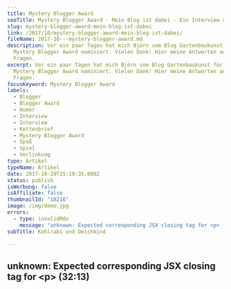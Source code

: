 ```yaml
---
title: Mystery Blogger Award
seoTitle: Mystery Blogger Award - Mein Blog ist dabei - Ein Interview mit mir
slug: mystery-blogger-award-mein-blog-ist-dabei
link: /2017/10/mystery-blogger-award-mein-blog-ist-dabei/
fileName: 2017-10---mystery-blogger-award.md
description: Vor ein paar Tagen hat mich Björn vom Blog Gartenbaukunst für den
  Mystery Blogger Award nominiert. Vielen Dank! Hier meine Antworten auf seine
  Fragen.
excerpt: Vor ein paar Tagen hat mich Björn vom Blog Gartenbaukunst für den
  Mystery Blogger Award nominiert. Vielen Dank! Hier meine Antworten auf seine
  Fragen.
focusKeyword: Mystery Blogger Award
labels:
  - Blogger
  - Blogger Award
  - Humor
  - Interview
  - Interview
  - Kettenbrief
  - Mystery Blogger Award
  - Spaß
  - Spiel
  - Verlinkung
type: Artikel
typeName: Artikel
date: 2017-10-29T15:19:35.000Z
status: publish
isWerbung: false
isAffiliate: false
thumbnailId: "18216"
image: /img/demo.jpg
errors:
  - type: invalidMdx
    message: "unknown: Expected corresponding JSX closing tag for <p> (32:13)"
subTitle: Kohlrabi und Deichkind
  
---
```


## unknown: Expected corresponding JSX closing tag for &lt;p> (32:13)

<!--
**Vor einigen Tagen wurde ich von Björn vom Blog
[Gartenbaukunst](https://gartenbaukunst.wordpress.com/) für den _Mystery Blogger
Award_ nominiert. Danke schön! Ich nehme natürlich an! Wenn etwas schon als
mysteriös benahmt ist, muss ich als neugieriger Mensch doch einfach mitmachen.**

Ich wurde ja schon ein paar Mal für Blogger Awards nominiert. Besonders spannend
daran finde ich ja immer die Interviews, die dabei entstehen. Nachdem Interviews
ein wichtiger Bestandteil meines Blogs sind, passt das thematisch auch ganz gut
zu mir.

Selbstverständlich hat das Ganze auch einen leichten Beigeschmack von
"Kettenbrief", aber ich sehe das einfach als lustiges Spiel und mache mit. Ob
die Menschen, die ich heute nominieren werde, das auch so sehen und ebenfalls
mitmachen möchten, bleibt natürlich allein ihnen überlassen. Ich bin jedenfalls
neugierig, was sie auf die Fragen, um die es sich ja beim Mystery Blogger Award
in erster Linie dreht, antworten werden.

## Was unterscheidet den Mystery Blogger Award von anderen Blogger Awards?

![Mystery Blogger Award](http://cardamonchai.com/wp-content/uploads/2017/10/the-mystery-blogger-award-300x302.png)

Ausgedacht hat sich den _Mystery Blogger Award_ vor einiger Zeit
[Okoto Enigma](https://www.okotoenigmasblog.com/). Ihre Motivation dahinter
formuliert sie folgendermaßen:

<blockquote>„This is an award for amazing bloggers with ingenious posts. Their blog not only captivates, it inspires and motivates. They are one of the best out there, and they deserve every recognition they get. This award is also for bloggers who find fun and inspiration in blogging and they do it with so much love and passion.“

"Der _Mystery Blogger Award_ ist ein Award für tolle Blogger mit einfallsreichen
Artikeln, deren Blogs nicht nur faszinieren, sondern auch inspirieren und
motivieren. Sie gehören zu den besten da draußen und verdienen jede einzelne
Erwähnung. Dieser Award ist außerdem für Blogger, die Spaß und Inspiration aus
anderen Blogs ziehen und das Bloggen mit viel Liebe und Leidenschaft
betreiben."</blockquote>

Ich finde das einen schönen Beweggrund. Es geht also nicht (oder zumindest nicht
nur) ums Linkbuilding, Vernetzen und Profitieren, sondern auch darum,
interessante Blogger kennenzulernen, ihre Texte zu entdecken und ihre Arbeit
durch Erwähnungen zu honorieren. Das liest sich jetzt für einige vielleicht
komisch, aber es ist nicht einfach, diese zu ergattern. Auch wenn man schöne
Texte ins Internet stellt. Täglich, wöchentlich, monatlich, jährlich.

## Die Regeln des Mystery Blogger Awards

Die Regeln des Awards lauten wie folgt:

1.  Das Logo des _Mystery Blogger Awards_ muss in den Artikel zum Thema
    eingefügt werden.
1.  Selbstverständlich verlinkt man die Person, die einen nominiert hat, im
    Betrag und bedankt sich standesgemäß.
1.  Auch die Erfinderin des Mystery Blogger Awards sollte verlinkt werden.
1.  Nun zum wichtigsten Punkt: Man verrät drei geheime Dinge über sich selbst
    (Daher auch der Name Mystery Blogger Award).
1.  Jetzt werden 10 bis 20 weitere Blogger für den Award nominiert.
1.  Den Nominierten stellt man anschließend fünf Fragen.
1.  Als letztes verlinkt man den Artikel, den man selbst für den
    interessantesten in seinem Blog hält, sowie den Artikel, der am häufigsten
    angeklickt wird.

## Fünf Fragen von Gartenbaukunst an mich

1.  Hättest Du gerne ein bedingungsloses Grundeinkommen und würdest Du dann noch
    arbeiten gehen? **Selbstverständlich würde ich dazu nicht nein sagen! Ich
    denke, ich würde auf jeden Fall weiter arbeiten gehen, da der Job, dem ich
    nachgehe, mir sehr viel bedeutet und ich großen Spaß an meiner Arbeit
    habe.**
1.  Wie lautet die Antwort auf die Fragen nach dem Leben, dem Universum und dem
    ganzen Rest? **42.**
1.  Wie heißt die Band, die die Party rockt? **Deichkind!**
1.  Gehts Du auf den Jahrmarkt, die Kirmes oder den Dom? **Auf jeden Fall auf
    den Dom!**
1.  Bevorzugst du eine utopische oder eine dystopische Zukunftsvorstellung?
    **Wenn man mein Blog liest, wird einem relativ schnell klar, dass ich
    persönlich die Utopie der Dystopie vorziehe. Ich hoffe sehr darauf, dass
    Verbrennungsmotoren schon bald der Vergangenheit angehören und der
    Menschheit endlich bewusst wird, was sie mit ihrem Fleischverzehr, dem
    Raubbau an der Erde und ihrer unstillbaren Gier nach Macht anrichtet.**

## Drei geheime Dinge über mich

1.  Ich [lächle](/2017/09/chelsea-handler-maenner-frauen-laecheln/) manchmal,
    obwohl man es von außen nicht sehen kann.
1.  Gekochter Kohlrabi schmeckt mir nicht.
1.  Ich wäre gerne mal für eine Woche ein Mann.

## Meine besten Blogbeiträge

Inhaltlich am besten finde ich bisher meine Kurzgeschichten. Welche davon die
beste ist, kann ich selbst nicht beurteilen. Das überlasse ich gerne meinen
Lesern. [Die Kündigung](/2011/04/die-kundigung/) zum Beispiel erheitert mich
auch heute noch beim Lesen. Entstanden ist der Text 2011. Am häufigsten
angeklickt wurde bisher mein
[Testbericht](/2016/05/gladskin-vegane-pflege-bei-rosacea/) über die Hautpflege
von Gladskin.

## Meine Fragen an die Nominierten

1.  Würdest Du zwei unterschiedliche Socken anziehen?
1.  Schirm oder Kapuze?
1.  Wie gelingt es Dir am besten, Stress abzubauen?
1.  Wer sind die Besonderen?
1.  Wenn Du heute noch verreisen dürftest: Wo würde es hingehen?

Und jetzt geht's ans Eingemachte. Hier kommen meine Nominierungen:

## Meine Nominierungen für den Mystery Blogger Award

- [Krimiblogger](https://bibliothek-bartleby.de/@krimiblogger)
- [Hopfenmädchen](https://hopfenmaedchen.com/)
- [Die Eskapistin](https://thatgirlthere.wordpress.com/)
- [Spontanvernunft](https://spontanvernunft.com/)
- [Bamboo Blog](https://bambooblog.de/)
- [Hoochis Welt](http://www.hoochiswelt.de/)
- [Hinnerk &amp; Henrikje](https://hinnerkundhenrikje.me/)
- [Inside Berlin](https://my-sportblog-berlin.me/)
- [Tom](https://tomdot.wordpress.com/)
- [Life is noisey](https://andiau.wordpress.com/)

<article id="post-5953" class="post-5953 post type-post status-publish format-standard hentry category-ueber-mich tag-ueber-mich tag-bloggeraward tag-david-lynch tag-garten tag-halloween tag-interview tag-persoenliches tag-the-mystery-blogger-award tag-top clear-fix ">
<div class="entry-content">

Wie bereits angesprochen, erfolgt Eure Teilnahme auf rein freiwiller Basis.
Bitte fühlt Euch nicht genötigt! Ich würde mich natürlich trotzdem unheimlich
freuen, schon bald Eure Antworten auf meine Fragen in Euren Blogs zu lesen.

Also: Wir lesen uns!

**Alle Awards, die diesem Blog bisher verliehen wurden**

- [Erbeerkuchen mit Grün 2011](/2011/09/erdbeerkuchen-mit-gruen-der-blogaward/)
- [Best Blog Award 2013](/2013/05/best-blog-award-wie-jetzt-ich-habe-was-gewonnen/)
- [Liebster Blog Award 2014](/2014/11/and-the-nominees-are/)
- [Liebster Blog Award 2017](/2017/01/liebster-blog-award-2017-01/)
- Mystery Blogger Award 2017
</div>
</article>

-->

  